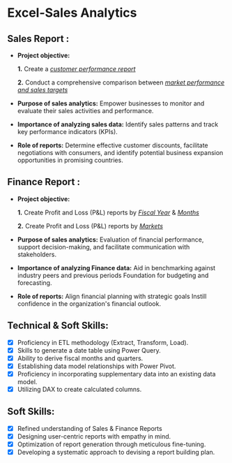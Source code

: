 # Excel-Sales Analytics
## Sales Report :


- **Project objective:** 

    **1.** Create a _[customer performance report](https://nbviewer.org/github/shalini-banerjee/Excel-Sales.Analytics/blob/main/Customer%20Performance%20Report.pdf)_ 

    **2.** Conduct a comprehensive comparison between _[market performance and sales targets](https://nbviewer.org/github/shalini-banerjee/Excel-Sales.Analytics/blob/main/Market%20Performance%20vs%20Target%20Report.pdf)_

- **Purpose of sales analytics:** Empower businesses to monitor and evaluate their sales activities and performance.

- **Importance of analyzing sales data:** Identify sales patterns and track key performance indicators (KPIs).

- **Role of reports:** Determine effective customer discounts, facilitate negotiations with consumers, and identify potential business expansion opportunities in promising countries.


## Finance Report :

- **Project objective:** 

    **1.** Create Profit and Loss (P&L) reports by _[Fiscal Year](https://nbviewer.org/github/shalini-banerjee/Excel-Sales.Analytics/blob/main/P%20n%20L%20Statement%20by%20Fiscal%20Year.pdf)_ & _[Months](https://nbviewer.org/github/shalini-banerjee/Excel-Sales.Analytics/blob/main/Pn%20L%20Statement%20by%20Months.pdf)_ 

   **2.** Create Profit and Loss (P&L) reports by _[Markets](https://nbviewer.org/github/shalini-banerjee/Excel-Sales.Analytics/blob/main/Pn%20L%20Statement%20by%20Markets.pdf)_

- **Purpose of sales analytics:** Evaluation of financial performance, support decision-making, and facilitate communication with stakeholders.

- **Importance of analyzing Finance data:** Aid in benchmarking against industry peers and previous periods Foundation for budgeting and forecasting.

- **Role of reports:** Align financial planning with strategic goals Instill confidence in the organization's financial outlook.


## Technical & Soft Skills:
- [x]	Proficiency in ETL methodology (Extract, Transform, Load).
- [x]	Skills to generate a date table using Power Query.
- [x]	Ability to derive fiscal months and quarters.
- [x]	Establishing data model relationships with Power Pivot.
- [x]	Proficiency in incorporating supplementary data into an existing data model.
- [x]	Utilizing DAX to create calculated columns.

## Soft Skills:
- [x]	Refined understanding of Sales & Finance Reports
- [x]	Designing user-centric reports with empathy in mind.
- [x]	Optimization of report generation through meticulous fine-tuning.
- [x]	Developing a systematic approach to devising a report building plan.
